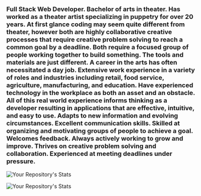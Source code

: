 ### Full Stack Web Developer. Bachelor of arts in theater. Has worked as a theater artist specializing in puppetry for over 20 years. At first glance coding may seem quite different from theater, however both are highly collaborative creative processes that require creative problem solving to reach a common goal by a deadline. Both require a focused group of people working together to build something. The tools and materials are just different. A career in the arts has often necessitated a day job. Extensive work experience in a variety of roles and industries including retail, food service, agriculture, manufacturing, and education. Have experienced technology in the workplace as both an asset and an obstacle. All of this real world experience informs thinking as a developer resulting in applications that are effective, intuitive, and easy to use. Adapts to new information and evolving circumstances. Excellent communication skills. Skilled at organizing and motivating groups of people to achieve a goal. Welcomes feedback. Always actively working to grow and improve. Thrives on creative problem solving and collaboration. Experienced at meeting deadlines under pressure. 

![Your Repository's Stats](https://github-readme-stats.vercel.app/api/top-langs/?username=KLong75&theme=blue-green)

![Your Repository's Stats](https://github-readme-stats.vercel.app/api?username=KLong75&show_icons=true)

<!--
**KLong75/KLong75** is a ✨ _special_ ✨ repository because its `README.md` (this file) appears on your GitHub profile.

Here are some ideas to get you started:

- 🔭 I’m currently working on ...
- 🌱 I’m currently learning ...
- 👯 I’m looking to collaborate on ...
- 🤔 I’m looking for help with ...
- 💬 Ask me about ...
- 📫 How to reach me: ...
- 😄 Pronouns: ...
- ⚡ Fun fact: ...
-->
